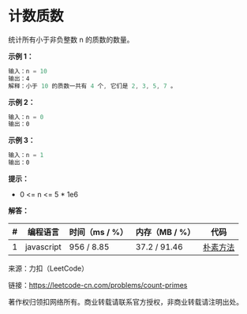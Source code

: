 # 计数质数

统计所有小于非负整数 n 的质数的数量。

**示例 1：**

``` javascript
输入：n = 10
输出：4
解释：小于 10 的质数一共有 4 个, 它们是 2, 3, 5, 7 。
```

**示例 2：**

``` javascript
输入：n = 0
输出：0
```

**示例 3：**

``` javascript
输入：n = 1
输出：0
```

**提示：**

- 0 <= n <= 5 * 1e6

**解答：**

**#**|**编程语言**|**时间（ms / %）**|**内存（MB / %）**|**代码**
--|--|--|--|--
1|javascript|956 / 8.85|37.2 / 91.46|[朴素方法](./javascript/ac_v1.js)

来源：力扣（LeetCode）

链接：https://leetcode-cn.com/problems/count-primes

著作权归领扣网络所有。商业转载请联系官方授权，非商业转载请注明出处。
